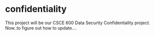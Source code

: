 # confidentiality
This project will be our CSCE 600 Data Security Confidentiality project. 
Now..to figure out how to update....
